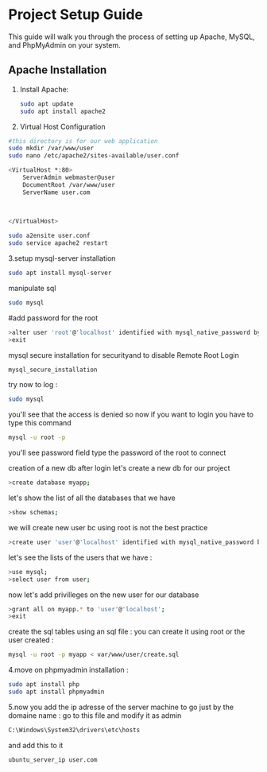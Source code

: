 # Project Setup Guide

This guide will walk you through the process of setting up Apache, MySQL, and PhpMyAdmin on your system.

## Apache Installation

1. Install Apache:
   ```bash
   sudo apt update
   sudo apt install apache2
   ```
2. Virtual Host Configuration
```bash
#this directory is for our web application
sudo mkdir /var/www/user
sudo nano /etc/apache2/sites-available/user.conf
```
```bash
<VirtualHost *:80>
    ServerAdmin webmaster@user
    DocumentRoot /var/www/user
    ServerName user.com

    
    
</VirtualHost>

```
```bash
sudo a2ensite user.conf
sudo service apache2 restart

```
3.setup mysql-server
installation
```bash
sudo apt install mysql-server
```
manipulate sql
```bash
sudo mysql
```

#add password for the root 
```bash
>alter user 'root'@'localhost' identified with mysql_native_password by 'yourpassword';
>exit
```
mysql secure installation for securityand to disable Remote Root Login 
```bash
mysql_secure_installation
```
try now to log : 
```bash
sudo mysql
```
you'll see that the access is  denied so now if you want to login you have to type this command
```bash
mysql -u root -p
```
you'll see password field type the password of the root to connect

creation of a new db 
after login let's create a new db for our project 
```bash
>create database myapp;
```
let's show the list of all the databases that we have
```bash
>show schemas;
```
we will create new user bc using root is not the best practice 
```bash
>create user 'user'@'localhost' identified with mysql_native_password by 'userpassword';
```
let's see the lists of the users that we have : 
```bash
>use mysql;
>select user from user;

```
now let's add privilleges on the new user for our database
```bash
>grant all on myapp.* to 'user'@'localhost';
>exit
```
create the sql tables using an sql file : 
you can create it using root or the user created : 
```bash
mysql -u root -p myapp < var/www/user/create.sql
```
4.move on phpmyadmin installation :
```bash
sudo apt install php
sudo apt install phpmyadmin

```
5.now you add the ip adresse of the server machine to go just by the domaine name :
go to this file and modify it as admin
```bash
C:\Windows\System32\drivers\etc\hosts
```
and add this to it 
```bash
ubuntu_server_ip user.com

```
